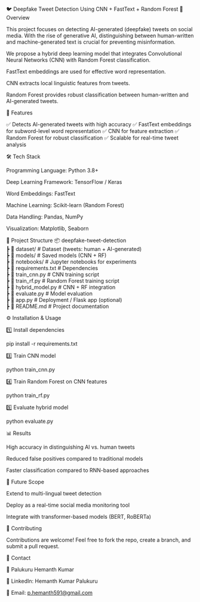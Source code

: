 🐦 Deepfake Tweet Detection Using CNN + FastText + Random Forest
📌 Overview

This project focuses on detecting AI-generated (deepfake) tweets on social media. With the rise of generative AI, distinguishing between human-written and machine-generated text is crucial for preventing misinformation.

We propose a hybrid deep learning model that integrates Convolutional Neural Networks (CNN) with Random Forest classification.

FastText embeddings are used for effective word representation.

CNN extracts local linguistic features from tweets.

Random Forest provides robust classification between human-written and AI-generated tweets.

🚀 Features

✅ Detects AI-generated tweets with high accuracy
✅ FastText embeddings for subword-level word representation
✅ CNN for feature extraction
✅ Random Forest for robust classification
✅ Scalable for real-time tweet analysis

🛠 Tech Stack

Programming Language: Python 3.8+

Deep Learning Framework: TensorFlow / Keras

Word Embeddings: FastText

Machine Learning: Scikit-learn (Random Forest)

Data Handling: Pandas, NumPy

Visualization: Matplotlib, Seaborn

📂 Project Structure
📦 deepfake-tweet-detection  
 ┣ 📂 dataset/             # Dataset (tweets: human + AI-generated)  
 ┣ 📂 models/              # Saved models (CNN + RF)  
 ┣ 📂 notebooks/           # Jupyter notebooks for experiments  
 ┣ 📜 requirements.txt     # Dependencies  
 ┣ 📜 train_cnn.py         # CNN training script  
 ┣ 📜 train_rf.py          # Random Forest training script  
 ┣ 📜 hybrid_model.py      # CNN + RF integration  
 ┣ 📜 evaluate.py          # Model evaluation  
 ┣ 📜 app.py               # Deployment / Flask app (optional)  
 ┣ 📜 README.md            # Project documentation  

⚙️ Installation & Usage

1️⃣ Install dependencies

pip install -r requirements.txt


3️⃣ Train CNN model

python train_cnn.py


4️⃣ Train Random Forest on CNN features

python train_rf.py


5️⃣ Evaluate hybrid model

python evaluate.py

📊 Results

High accuracy in distinguishing AI vs. human tweets

Reduced false positives compared to traditional models

Faster classification compared to RNN-based approaches

🔮 Future Scope

Extend to multi-lingual tweet detection

Deploy as a real-time social media monitoring tool

Integrate with transformer-based models (BERT, RoBERTa)

🤝 Contributing

Contributions are welcome! Feel free to fork the repo, create a branch, and submit a pull request.

📧 Contact

👤 Palukuru Hemanth Kumar

🔗 LinkedIn: Hemanth Kumar Palukuru

📧 Email: p.hemanth591@gmail.com
